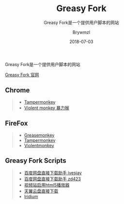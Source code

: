 ﻿---
layout:     post
title:      Greasy Fork
subtitle:   Greasy Fork是一个提供用户脚本的网站
date:       2018-07-03
author:     Brywmzl
header-img: img/post-bg-js-version.jpg
catalog: true
tags:
    - Greasy Fork
    - Tampermonkey
    - Chrome
    - 插件
---
Greasy Fork是一个提供用户脚本的网站

<!--more-->

[Greasy Fork 官网](https://greasyfork.org)  

## Chrome
>- [Tampermonkey](https://chrome.google.com/webstore/detail/tampermonkey/dhdgffkkebhmkfjojejmpbldmpobfkfo)  
>- [Violent monkey 暴力猴](https://chrome.google.com/webstore/detail/violent-monkey/jinjaccalgkegednnccohejagnlnfdag)  

## FireFox
>- [Greasemonkey](https://addons.mozilla.org/firefox/addon/greasemonkey/)
>- [Tampermonkey](https://addons.mozilla.org/firefox/addon/tampermonkey/)  
>- [Violentmonkey](https://addons.mozilla.org/firefox/addon/violentmonkey/)  

## Greasy Fork Scripts
>- [百度网盘直接下载助手 ivesjay](https://greasyfork.org/scripts/23635)  
>- [百度网盘直接下载助手 zd423](https://greasyfork.org/scripts/39776)  
>- [视频站启用html5播放器](https://greasyfork.org/scripts/30545)  
>- [天翼云盘直接下载](https://greasyfork.org/scripts/32278)  
>- [Iridium](https://greasyfork.org/scripts/37902)  